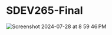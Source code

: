 # SDEV265-Final


![Screenshot 2024-07-28 at 8 59 46 PM](https://github.com/user-attachments/assets/806b085c-2f9c-4c10-814e-df7cead09ecd)
